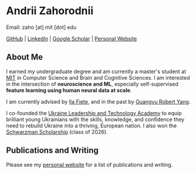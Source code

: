 # Andrii Zahorodnii

Email: zaho [at] mit [dot] edu

[GitHub](https://github.com/azaho) | [LinkedIn](https://www.linkedin.com/in/zaho/) | [Google Scholar](https://scholar.google.com/citations?user=je-fgs8AAAAJ&hl=en) | [Personal Website](https://azaho.org)

## About Me

I earned my undergraduate degree and am currently a master's student at [MIT](https://www.mit.edu/) in Computer Science and Brain and Cognitive Sciences. I am interested in the intersection of **neuroscience and ML**, especially self-supervised **feature learning using human neural data at scale**.

I am currently advised by [Ila Fiete](https://fietelab.mit.edu/), and in the past by [Guangyu Robert Yang](https://www.linkedin.com/in/robert-yang-41a83019).

I co-founded the [Ukraine Leadership and Technology Academy](https://ultacademy.org/) to equip brilliant young Ukrainians with the skills, knowledge, and confidence they need to rebuild Ukraine into a thriving, European nation. I also won the [Schwarzman Scholarship](https://news.mit.edu/2025/mit-students-named-schwarzman-scholars-0115) (class of 2026).

## Publications and Writing

Please see my [personal website](https://azaho.org) for a list of publications and writing.
